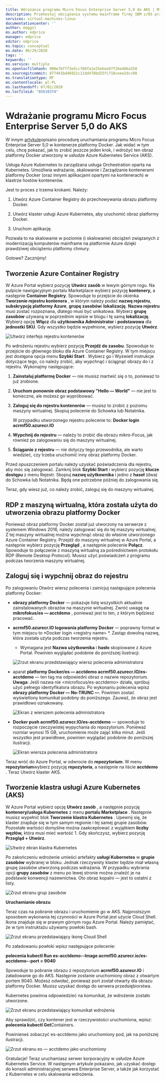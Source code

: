 ```yaml
---
title: Wdrażanie programu Micro Focus Enterprise Server 5,0 do AKS | Microsoft Docs
description: Przehostaj obciążenia systemu mainframe firmy IBM z/OS przy użyciu środowiska deweloperskiego i testowego na maszynach wirtualnych platformy Azure.
services: virtual-machines-linux
documentationcenter: ''
author: maggsl
ms.author: edprice
manager: edprice
editor: edprice
ms.topic: conceptual
ms.date: 06/29/2020
tags: ''
keywords: ''
ms.service: multiple
ms.openlocfilehash: 900e76fff3e5ccf88fa1e25ebea97f26e406a358
ms.sourcegitcommit: 877491bd46921c11dd478bd25fc718ceee2dcc08
ms.translationtype: MT
ms.contentlocale: pl-PL
ms.lasthandoff: 07/02/2020
ms.locfileid: "85610374"
---
```

# <a name="deploy-micro-focus-enterprise-server-50-to-aks"></a>Wdrażanie programu Micro Focus Enterprise Server 5,0 do AKS

W innym [artykule](https://docs.microsoft.com/azure/virtual-machines/workloads/mainframe-rehosting/microfocus/run-enterprise-server-container)opisano procedurę uruchamiania programu Micro Focus Enterprise Server 5,0 w kontenerze platformy Docker. Jak widać w tym celu, chcę pokazać, jak to zrobić jeszcze jeden krok, i wdrożyć ten obraz platformy Docker utworzony w usłudze Azure Kubernetes Service (AKS).

Usługa Azure Kubernetes to zarządzana usługa Orchestration oparta na Kubernetes. Umożliwia wdrażanie, skalowanie i Zarządzanie kontenerami platformy Docker (oraz innymi aplikacjami opartymi na kontenerach) w klastrze hostów kontenerów.

Jest to proces z trzema krokami. Należy:

1.  Utwórz Azure Container Registry do przechowywania obrazu platformy Docker.

2.  Utwórz klaster usługi Azure Kubernetes, aby uruchomić obraz platformy Docker.

3.  Uruchom aplikację.

Pozwala to na skalowanie w poziomie (i skalowanie) obciążeń związanych z modernizacją komputerów mainframe na platformie Azure dzięki prawdziwej obciążeniu platformy chmury.

Gotowe? Zacznijmy!

## <a name="create-the-azure-container-registry"></a>Tworzenie Azure Container Registry

W Azure Portal wybierz pozycję **Utwórz zasób** w lewym górnym rogu. Na pulpicie nawigacyjnym portalu Marketplace wybierz pozycję **kontenery,** a następnie **Container Registry**. Spowoduje to przejście do okienka **Tworzenie rejestru kontenera** , w którym należy podać **nazwę rejestru**, **subskrypcję platformy Azure**, **grupę zasobów**i **lokalizację**. **Nazwa rejestru** musi zostać rozpoznana, dlatego musi być unikatowa. Wybierz **grupę zasobów** używaną w poprzednim wpisie w blogu i tę samą **lokalizację**. Wybierz opcję **Włącz** dla **użytkownika Administrator** i **podstawowa** dla **jednostki SKU**. Gdy wszystko będzie wypełnione, wybierz pozycję **Utwórz**.

![Utwórz interfejs rejestru kontenerów](media/deploy-image-1.png)

Po wdrożeniu rejestru wybierz pozycję **Przejdź do zasobu**. Spowoduje to przejście do głównego bloku dla Azure Container Registry. W tym miejscu jest dostępna opcja menu **Szybki Start** . Wybierz go i Wyświetl instrukcje dotyczące tego, co należy zrobić, aby wypchnąć i ściągnąć obrazy do i z rejestru. Wykonajmy następujące:

1.  **Zainstaluj platformę Docker** — nie musisz martwić się o to, ponieważ to już zrobione.

2.  **Uruchom ponownie obraz podstawowy "Hello — World"** — nie jest to konieczne, ale możesz go wypróbować.

3.  **Zaloguj się do rejestru kontenerów** — musisz to zrobić z poziomu maszyny wirtualnej. Skopiuj polecenie do Schowka lub Notatnika.

    W przypadku utworzonego rejestru polecenie to: **Docker login acrmf50.azurecr.IO**

4.  **Wypchnij do rejestru** — należy to zrobić dla obrazu mikro-Focus, jak również po zalogowaniu się do maszyny wirtualnej.

5.  **Ściąganie z rejestru** — nie dotyczy tego przewodnika, ale warto wiedzieć, czy trzeba uruchomić inny obraz platformy Docker.

Przed opuszczeniem portalu należy uzyskać poświadczenia dla rejestru, aby móc się zalogować. Zamknij blok **Szybki Start** i wybierz pozycję **klucze dostępu** z menu Rejestr. Skopiuj **nazwę użytkownika** i jedno z **haseł** (dwa) do Schowka lub Notatnika. Będą one potrzebne później do zalogowania się.

Teraz, gdy wiesz już, co należy zrobić, zaloguj się do maszyny wirtualnej.

## <a name="rdp-to-the-virtual-machine-you-used-to-create-the-docker-image"></a>RDP z maszyną wirtualną, która została użyta do utworzenia obrazu platformy Docker

Ponieważ obraz platformy Docker został już utworzony na serwerze z systemem Windows 2016, należy zalogować się do tej maszyny wirtualnej. Z tej maszyny wirtualnej można wypchnąć obraz do właśnie utworzonego Azure Container Registry. Przejdź do maszyny wirtualnej w Azure Portal, a następnie wybierz pozycję **Przegląd** , a następnie polecenie **Połącz**. Spowoduje to połączenie z maszyną wirtualną za pośrednictwem protokołu RDP (Remote Desktop Protocol). Musisz użyć poświadczeń z programu podczas tworzenia maszyny wirtualnej.

## <a name="log-in-and-push-the-image-to-the-registry"></a>Zaloguj się i wypchnij obraz do rejestru

Po zalogowaniu Otwórz wiersz polecenia i zainicjuj następujące polecenia platformy Docker:

-   **obrazy platformy Docker** — pokazuje listę wszystkich aktualnie zainstalowanych obrazów na maszynie wirtualnej. Zwróć uwagę na **mikrofokus/es — acctdemo** , ponieważ jest to ten, z którym będziesz pracować.

-   **acrmf50.azurecr.IO logowania platformy Docker** — poprawny format w tym miejscu to *Docker login \<registry name\> *. Zastąp dowolną nazwę, która została użyta podczas tworzenia rejestru.

    -   Wymagana jest **Nazwa użytkownika** i **hasło** skopiowane z Azure Portal. Powinien wyglądać podobnie do poniższej ilustracji.

    ![Zrzut ekranu przedstawiający wiersz polecenia administratora](media/deploy-image-2.png)

-   aparat **platformy Docker/es — acctdemo acrmf50.azurecr.IO/es-acctdemo** — ten tag ma odpowiedni obraz o nazwie repozytorium. **Uwaga**: Jeśli nazwa nie \<microfocus/es-acctdemo\> działa, spróbuj użyć pełnego identyfikatora obrazu. Po wykonaniu polecenia wpisz **obrazy platformy Docker — No-TRUNC —**. Powinien zostać wyświetlony komunikat podobny do poniższego. Zauważ, że obraz jest prawidłowo oznakowany.

    ![Ekran z wierszem polecenia administratora](media/deploy-image-3.png)

-   **Docker push acrmf50.azurecr.IO/es-acctdemo** — spowoduje to rozpoczęcie rzeczywistej wypychania do repozytorium. Ponieważ rozmiar wynosi 15 GB, uruchomienie może zająć kilka minut. Jeśli wszystko jest prawidłowe, powinien wyglądać podobnie do poniższej ilustracji.

    ![Ekran wiersza polecenia administratora](media/deploy-image-4.png)

Teraz wróć do Azure Portal, w odwrocie do **repozytorium**. W menu **repozytorium**wybierz pozycję **repozytoria**, a następnie na liście **acctdemo** . Teraz Utwórz klaster AKS.

## <a name="create-the-azure-kubernetes-aks-cluster"></a>Tworzenie klastra usługi Azure Kubernetes (AKS)

W Azure Portal wybierz opcję **Utwórz zasób** , a następnie pozycję **kontenery/usługa Kubernetes** z menu **portalu Marketplace** . Następnie musisz wypełnić blok **Tworzenie klastra Kubernetes** . Upewnij się, że klaster znajduje się w tym samym regionie i tej samej grupie zasobów. Pozostałe wartości domyślne można zaakceptować z wyjątkiem **liczby węzłów,** która musi mieć wartość 1. Gdy skończysz, wybierz pozycję **Przegląd + Utwórz**.

![Utwórz ekran klastra Kubernetes](media/deploy-image-5.png)

Po zakończeniu wdrożenie umieści artefakty **usługi Kubernetes** w **grupie zasobów** wybranej w bloku. Jednak rzeczywisty klaster będzie miał własną grupę zasobów utworzoną podczas wdrażania. W przypadku wybrania opcji **grupy zasobów** z menu po lewej stronie można znaleźć je na podstawie konwencji nazewnictwa. Oto obraz kopalni — jest to ostatni z listy.

![Zrzut ekranu grup zasobów](media/deploy-image-6.png)

**Uruchamianie obrazu**

Teraz czas na pobranie obrazu i uruchomienie go w AKS. Najprostszym sposobem wykonania tej czynności w Azure Portal jest użycie Cloud Shell. Ikona znajduje się w prawym górnym rogu Azure Portal. Należy pamiętać, że w tym instruktażu używamy powłoki bash.

![Zrzut ekranu przedstawiający ikonę Cloud Shell](media/deploy-image-7.png)

Po załadowaniu powłoki wpisz następujące polecenie:

**polecenia kubectl Run es-acctdemo--Image acrmf50.azurecr.io/es-acctdemo--port = 9040**

Spowoduje to pobranie obrazu z repozytorium **acrmf50.azurecr.IO** i załadowanie go do AKS. Następnie zostanie uruchomiony obraz z otwartym portem 9040. Możesz odwołać, ponieważ port został otwarty dla obrazu platformy Docker. Musisz uzyskać dostęp do serwera przedsiębiorstwa.

Kubernetes powinna odpowiedzieć na komunikat, że wdrożenie zostało utworzone.

![Zrzut ekranu przedstawiający komunikat wdrożenia](media/deploy-image-8.jpg)

Aby sprawdzić, czy kontener jest w rzeczywistości uruchomiona, wpisz: **polecenia kubectl Get**Containers.

Powinieneś zobaczyć es-acctdemo jako uruchomiony pod, jak na poniższej ilustracji.

![Zrzut ekranu es — acctdemo jako uruchomiony](media/deploy-image-9.png)

Gratulacje! Teraz uruchamiasz serwer korporacyjny w usłudze Azure Kubernetes Service. W następnym artykule pokazano, jak uzyskać dostęp do konsoli administracyjnej serwera Enterprise Server, a także jak korzystać z Kubernetes w celu skalowania wdrożenia.
